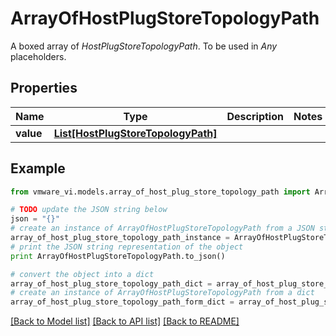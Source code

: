 # ArrayOfHostPlugStoreTopologyPath

A boxed array of *HostPlugStoreTopologyPath*. To be used in *Any* placeholders. 

## Properties
Name | Type | Description | Notes
------------ | ------------- | ------------- | -------------
**value** | [**List[HostPlugStoreTopologyPath]**](HostPlugStoreTopologyPath.md) |  | 

## Example

```python
from vmware_vi.models.array_of_host_plug_store_topology_path import ArrayOfHostPlugStoreTopologyPath

# TODO update the JSON string below
json = "{}"
# create an instance of ArrayOfHostPlugStoreTopologyPath from a JSON string
array_of_host_plug_store_topology_path_instance = ArrayOfHostPlugStoreTopologyPath.from_json(json)
# print the JSON string representation of the object
print ArrayOfHostPlugStoreTopologyPath.to_json()

# convert the object into a dict
array_of_host_plug_store_topology_path_dict = array_of_host_plug_store_topology_path_instance.to_dict()
# create an instance of ArrayOfHostPlugStoreTopologyPath from a dict
array_of_host_plug_store_topology_path_form_dict = array_of_host_plug_store_topology_path.from_dict(array_of_host_plug_store_topology_path_dict)
```
[[Back to Model list]](../README.md#documentation-for-models) [[Back to API list]](../README.md#documentation-for-api-endpoints) [[Back to README]](../README.md)


